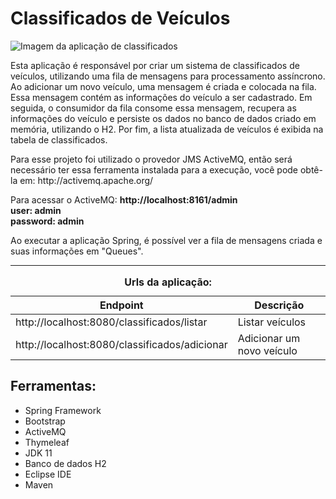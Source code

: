 # Classificados de Veículos
<img src="https://cdn.discordapp.com/attachments/1221951787318378607/1221954522549719060/image.png?ex=661474d4&is=6601ffd4&hm=36309bbfbabb8306423a48ad5909e2f9c4094a969b238945fd3980ddc02c5c4b&" alt="Imagem da aplicação de classificados"/>
<p>Esta aplicação é responsável por criar um sistema de classificados de veículos, utilizando uma fila de mensagens para processamento assíncrono. Ao adicionar um novo veículo, uma mensagem é criada e colocada na fila. Essa mensagem contém as informações do veículo a ser cadastrado. Em seguida, o consumidor da fila consome essa mensagem, recupera as informações do veículo e persiste os dados no banco de dados criado em memória, utilizando o H2. Por fim, a lista atualizada de veículos é exibida na tabela de classificados.</p>

<p>Para esse projeto foi utilizado o provedor JMS ActiveMQ, então será necessário ter essa ferramenta instalada para a execução, você pode obtê-la em: http://activemq.apache.org/</p>

<p>Para acessar o ActiveMQ: <strong>http://localhost:8161/admin</strong><br>
<strong>user: admin</strong><br>
<strong>password: admin</strong>
</p>
<p>Ao executar a aplicação Spring, é possível ver a fila de mensagens criada e suas informações em "Queues".</p>

<hr>

<table>
<caption><strong>Urls da aplicação:</strong></caption>
  <thead>
    <tr>
      <th>Endpoint</th>
      <th>Descrição</th>
    </tr>
  </thead>
  <tbody>
    <tr>
      <td>http://localhost:8080/classificados/listar</td>
      <td>Listar veículos</td>
    </tr>
    <tr>
      <td>http://localhost:8080/classificados/adicionar</td>
      <td>Adicionar um novo veículo</td>
    </tr>
  </tbody>
</table>

## Ferramentas:

- Spring Framework
- Bootstrap
- ActiveMQ
- Thymeleaf
- JDK 11
- Banco de dados H2
- Eclipse IDE
- Maven


